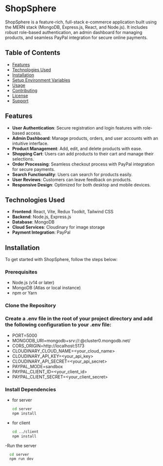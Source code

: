 # ShopSphere

ShopSphere is a feature-rich, full-stack e-commerce application built using the MERN stack (MongoDB, Express.js, React, and Node.js). It includes robust role-based authentication, an admin dashboard for managing products, and seamless PayPal integration for secure online payments.

## Table of Contents

- [Features](#features)
- [Technologies Used](#technologies-used)
- [Installation](#installation)
- [Setup Environment Variables](#setup-environment-variables)
- [Usage](#usage)
- [Contributing](#contributing)
- [License](#license)
- [Support](#support)

## Features

- **User Authentication**: Secure registration and login features with role-based access.
- **Admin Dashboard**: Manage products, orders, and user accounts with an intuitive interface.
- **Product Management**: Add, edit, and delete products with ease.
- **Shopping Cart**: Users can add products to their cart and manage their selections.
- **Order Processing**: Seamless checkout process with PayPal integration for secure payments.
- **Search Functionality**: Users can search for products easily.
- **User Reviews**: Customers can leave feedback on products.
- **Responsive Design**: Optimized for both desktop and mobile devices.

## Technologies Used

- **Frontend**: React, Vite, Redux Toolkit, Tailwind CSS
- **Backend**: Node.js, Express.js
- **Database**: MongoDB
- **Cloud Services**: Cloudinary for image storage
- **Payment Integration**: PayPal

## Installation

To get started with ShopSphere, follow the steps below:

### Prerequisites

- Node.js (v14 or later)
- MongoDB (Atlas or local instance)
- npm or Yarn

### Clone the Repository

### Create a .env file in the root of your project directory and add the following configuration to your .env file:
- PORT=5000
- MONGODB_URI=mongodb+srv://<username>:<password>@cluster0.mongodb.net/<database>
- CORS_ORIGIN=http://localhost:5173
- CLOUDINARY_CLOUD_NAME=<your_cloud_name>
- CLOUDINARY_API_KEY=<your_api_key>
- CLOUDINARY_API_SECRET=<your_api_secret>
- PAYPAL_MODE=sandbox
- PAYPAL_CLIENT_ID=<your_client_id>
- PAYPAL_CLIENT_SECRET=<your_client_secret>

### Install Dependencies
- for server
  ```bash
  cd server
  npm install

- for client
  ```bash
  cd ../client
  npm install
-Run the server
  ```bash
    cd server
    npm run dev




